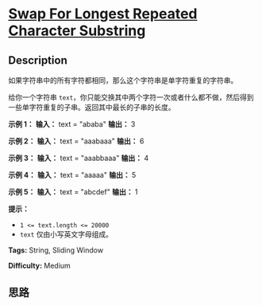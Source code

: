 # [Swap For Longest Repeated Character Substring][title]

## Description

如果字符串中的所有字符都相同，那么这个字符串是单字符重复的字符串。

给你一个字符串 `text`，你只能交换其中两个字符一次或者什么都不做，然后得到一些单字符重复的子串。返回其中最长的子串的长度。



**示例 1：**
            **输入：** text = "ababa"    **输出：** 3    

**示例 2：**
            **输入：** text = "aaabaaa"    **输出：** 6    

**示例 3：**
            **输入：** text = "aaabbaaa"    **输出：** 4    

**示例 4：**
            **输入：** text = "aaaaa"    **输出：** 5    

**示例 5：**
            **输入：** text = "abcdef"    **输出：** 1    



**提示：**

  * `1 <= text.length <= 20000`
  * `text` 仅由小写英文字母组成。


**Tags:** String, Sliding Window

**Difficulty:** Medium

## 思路

[title]: https://leetcode-cn.com/problems/swap-for-longest-repeated-character-substring
